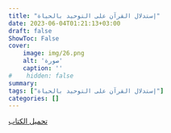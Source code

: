 ```yaml
---
title: "إستدلال القرآن على التوحيد بالحياة"
date: 2023-06-04T01:21:13+03:00
draft: false
ShowToc: False
cover:
    image: img/26.png
    alt: 'صورة'
    caption: ''
#    hidden: false
summary: 
tags: ["إستدلال القرآن على التوحيد بالحياة"]
categories: []
---
```

[تحميل الكتاب](./../../books/26.pdf)


